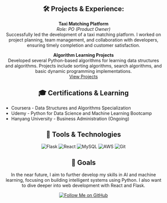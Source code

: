 <h2 align="center">🛠️ Projects & Experience:</h2>
<p align="center">
  <strong>Taxi Matching Platform</strong><br>
  <em>Role: PO (Product Owner)</em><br>
  Successfully led the development of a taxi matching platform. I worked on project planning, team management, and collaboration with developers, ensuring timely completion and customer satisfaction.
</p>

<p align="center">
  <strong>Algorithm Learning Projects</strong><br>
  Developed several Python-based algorithms for learning data structures and algorithms. Projects include sorting algorithms, search algorithms, and basic dynamic programming implementations.<br>
  <a href="https://github.com/yyoungjin/algorithm-projects" target="_blank">View Projects</a>
</p>

<h2 align="center">🎓 Certifications & Learning</h2>
<p align="center">
  <ul>
    <li>Coursera - Data Structures and Algorithms Specialization</li>
    <li>Udemy - Python for Data Science and Machine Learning Bootcamp</li>
    <li>Hanyang University - Business Administration (Ongoing)</li>
  </ul>
</p>

<h2 align="center">🧰 Tools & Technologies</h2>
<p align="center">
  <img src="https://img.shields.io/badge/Flask-000000?style=for-the-badge&logo=flask&logoColor=white" alt="Flask" />
  <img src="https://img.shields.io/badge/React-61DAFB?style=for-the-badge&logo=react&logoColor=black" alt="React" />
  <img src="https://img.shields.io/badge/MySQL-4479A1?style=for-the-badge&logo=mysql&logoColor=white" alt="MySQL" />
  <img src="https://img.shields.io/badge/AWS-232F3E?style=for-the-badge&logo=amazonaws&logoColor=white" alt="AWS" />
  <img src="https://img.shields.io/badge/Git-F05032?style=for-the-badge&logo=git&logoColor=white" alt="Git" />
</p>

<h2 align="center">🎯 Goals</h2>
<p align="center">
  In the near future, I aim to further develop my skills in AI and machine learning, focusing on building intelligent systems using Python. I also want to dive deeper into web development with React and Flask.
</p>

<p align="center">
  <a href="https://github.com/yyoungjin" target="_blank">
    <img src="https://img.shields.io/badge/Follow%20me%20on%20GitHub-100000?style=for-the-badge&logo=github&logoColor=white" alt="Follow Me on GitHub" />
  </a>
</p>

